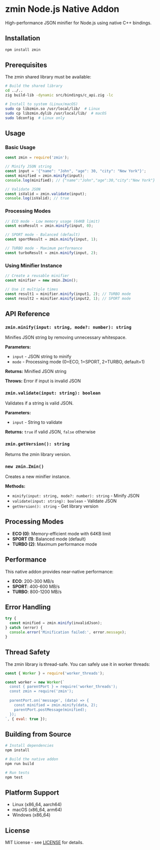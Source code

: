 # zmin Node.js Native Addon

High-performance JSON minifier for Node.js using native C++ bindings.

## Installation

```bash
npm install zmin
```

## Prerequisites

The zmin shared library must be available:

```bash
# Build the shared library
cd ../..
zig build-lib -dynamic src/bindings/c_api.zig -lc

# Install to system (Linux/macOS)
sudo cp libzmin.so /usr/local/lib/  # Linux
sudo cp libzmin.dylib /usr/local/lib/  # macOS
sudo ldconfig  # Linux only
```

## Usage

### Basic Usage

```javascript
const zmin = require('zmin');

// Minify JSON string
const input = '{"name": "John", "age": 30, "city": "New York"}';
const minified = zmin.minify(input);
console.log(minified); // {"name":"John","age":30,"city":"New York"}

// Validate JSON
const isValid = zmin.validate(input);
console.log(isValid); // true
```

### Processing Modes

```javascript
// ECO mode - Low memory usage (64KB limit)
const ecoResult = zmin.minify(input, 0);

// SPORT mode - Balanced (default)
const sportResult = zmin.minify(input, 1);

// TURBO mode - Maximum performance
const turboResult = zmin.minify(input, 2);
```

### Using Minifier Instance

```javascript
// Create a reusable minifier
const minifier = new zmin.Zmin();

// Use it multiple times
const result1 = minifier.minify(input1, 2); // TURBO mode
const result2 = minifier.minify(input2, 1); // SPORT mode
```

## API Reference

### `zmin.minify(input: string, mode?: number): string`

Minifies JSON string by removing unnecessary whitespace.

**Parameters:**

- `input` - JSON string to minify
- `mode` - Processing mode (0=ECO, 1=SPORT, 2=TURBO, default=1)

**Returns:** Minified JSON string

**Throws:** Error if input is invalid JSON

### `zmin.validate(input: string): boolean`

Validates if a string is valid JSON.

**Parameters:**

- `input` - String to validate

**Returns:** `true` if valid JSON, `false` otherwise

### `zmin.getVersion(): string`

Returns the zmin library version.

### `new zmin.Zmin()`

Creates a new minifier instance.

**Methods:**

- `minify(input: string, mode?: number): string` - Minify JSON
- `validate(input: string): boolean` - Validate JSON
- `getVersion(): string` - Get library version

## Processing Modes

- **ECO (0)**: Memory-efficient mode with 64KB limit
- **SPORT (1)**: Balanced mode (default)
- **TURBO (2)**: Maximum performance mode

## Performance

This native addon provides near-native performance:

- **ECO**: 200-300 MB/s
- **SPORT**: 400-600 MB/s  
- **TURBO**: 800-1200 MB/s

## Error Handling

```javascript
try {
  const minified = zmin.minify(invalidJson);
} catch (error) {
  console.error('Minification failed:', error.message);
}
```

## Thread Safety

The zmin library is thread-safe. You can safely use it in worker threads:

```javascript
const { Worker } = require('worker_threads');

const worker = new Worker(`
  const { parentPort } = require('worker_threads');
  const zmin = require('zmin');
  
  parentPort.on('message', (data) => {
    const minified = zmin.minify(data, 2);
    parentPort.postMessage(minified);
  });
`, { eval: true });
```

## Building from Source

```bash
# Install dependencies
npm install

# Build the native addon
npm run build

# Run tests
npm test
```

## Platform Support

- Linux (x86_64, aarch64)
- macOS (x86_64, arm64)
- Windows (x86_64)

## License

MIT License - see [LICENSE](../../LICENSE) for details.
